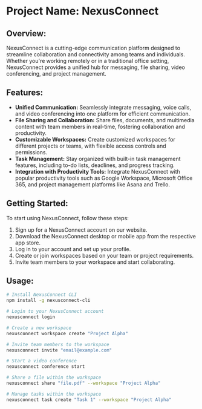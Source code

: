 # Project Name: NexusConnect

## Overview:
NexusConnect is a cutting-edge communication platform designed to streamline collaboration and connectivity among teams and individuals. Whether you're working remotely or in a traditional office setting, NexusConnect provides a unified hub for messaging, file sharing, video conferencing, and project management.

## Features:
- **Unified Communication:** Seamlessly integrate messaging, voice calls, and video conferencing into one platform for efficient communication.
- **File Sharing and Collaboration:** Share files, documents, and multimedia content with team members in real-time, fostering collaboration and productivity.
- **Customizable Workspaces:** Create customized workspaces for different projects or teams, with flexible access controls and permissions.
- **Task Management:** Stay organized with built-in task management features, including to-do lists, deadlines, and progress tracking.
- **Integration with Productivity Tools:** Integrate NexusConnect with popular productivity tools such as Google Workspace, Microsoft Office 365, and project management platforms like Asana and Trello.

## Getting Started:
To start using NexusConnect, follow these steps:
1. Sign up for a NexusConnect account on our website.
2. Download the NexusConnect desktop or mobile app from the respective app store.
3. Log in to your account and set up your profile.
4. Create or join workspaces based on your team or project requirements.
5. Invite team members to your workspace and start collaborating.

## Usage:
```bash
# Install NexusConnect CLI
npm install -g nexusconnect-cli

# Login to your NexusConnect account
nexusconnect login

# Create a new workspace
nexusconnect workspace create "Project Alpha"

# Invite team members to the workspace
nexusconnect invite "email@example.com"

# Start a video conference
nexusconnect conference start

# Share a file within the workspace
nexusconnect share "file.pdf" --workspace "Project Alpha"

# Manage tasks within the workspace
nexusconnect task create "Task 1" --workspace "Project Alpha"
